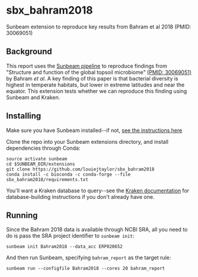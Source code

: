 # sbx_bahram2018
Sunbeam extension to reproduce key results from Bahram et al 2018 (PMID: 30069051)

## Background

This report uses the [Sunbeam pipeline](https://github.com/sunbeam-labs/sunbeam) to reproduce findings from "Structure and function of the global topsoil microbiome" [(PMID: 30069051)](https://www.ncbi.nlm.nih.gov/pubmed/30069051) by Bahram *et al*. A key finding of this paper is that bacterial diversity is highest in temperate habitats, but lower in extreme latitudes and near the equator. This extension tests whether we can reproduce this finding using Sunbeam and Kraken.

## Installing

Make sure you have Sunbeam installed--if not, [see the instructions here](https://sunbeam.readthedocs.io/en/latest/quickstart.html)

Clone the repo into your Sunbeam extensions directory, and install dependencies through Conda:

    source activate sunbeam
    cd $SUNBEAM_DIR/extensions
    git clone https://github.com/louiejtaylor/sbx_bahram2018
    conda install -c bioconda -c conda-forge --file sbx_bahram2018/requirements.txt

You'll want a Kraken database to query--see the [Kraken documentation](http://ccb.jhu.edu/software/kraken/MANUAL.html#kraken-databases) for database-building instructions if you don't already have one.

## Running

Since the Bahram 2018 data is available through NCBI SRA, all you need to do is pass the SRA project identifier to `sunbeam init`:

    sunbeam init Bahram2018 --data_acc ERP020652
    
And then run Sunbeam, specifying `bahram_report` as the target rule:

    sunbeam run --configfile Bahram2018 --cores 20 bahram_report
    
